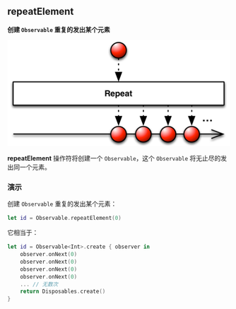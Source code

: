 ## repeatElement

**创建 `Observable` 重复的发出某个元素**

![](/assets/WhichOperator/Operators/repeatElement.png)

**repeatElement** 操作符将创建一个 `Observable`，这个 `Observable` 将无止尽的发出同一个元素。

### 演示

创建 `Observable` 重复的发出某个元素：

```swift
let id = Observable.repeatElement(0)
```

它相当于：

```swift
let id = Observable<Int>.create { observer in
    observer.onNext(0)
    observer.onNext(0)
    observer.onNext(0)
    observer.onNext(0)
    ... // 无数次
    return Disposables.create()
}
```
